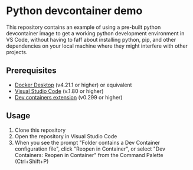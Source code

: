 # Python devcontainer demo

This repository contains an example of using a pre-built python devcontainer image to get a working python development environment in VS Code, without having to faff about installing python, pip, and other dependencies on your local machine where they might interfere with other projects.

## Prerequisites

- [Docker Desktop](https://www.docker.com/products/docker-desktop) (v4.21.1 or higher) or equivalent
- [Visual Studio Code](https://code.visualstudio.com/) (v.1.80 or higher)
- [Dev containers extension](https://marketplace.visualstudio.com/items?itemName=ms-vscode-remote.remote-containers) (v0.299 or higher)

## Usage

1. Clone this repository
2. Open the repository in Visual Studio Code
3. When you see the prompt "Folder contains a Dev Container configuration file", click "Reopen in Container", or select "Dev Containers: Reopen in Container" from the Command Palette (Ctrl+Shift+P)
